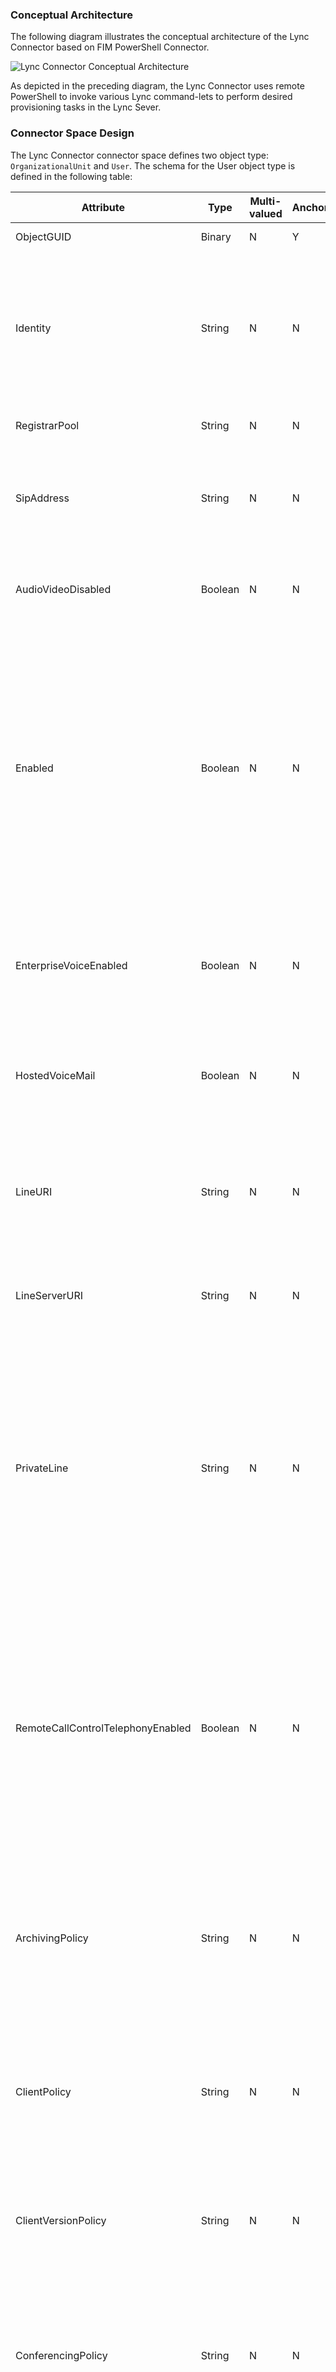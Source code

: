 ### Conceptual Architecture

The following diagram illustrates the conceptual architecture of the Lync Connector based on FIM PowerShell Connector.

![Lync Connector Conceptual Architecture](https://github.com/Microsoft/MIMPowerShellConnectors/wiki/images/LyncConnector-ConceptualArchitecture.png)

As depicted in the preceding diagram, the Lync Connector uses remote PowerShell to invoke various Lync command-lets to perform desired provisioning tasks in the Lync Sever.

### Connector Space Design

The Lync Connector connector space defines two object type: `OrganizationalUnit` and `User`. The schema for the User object type is defined in the following table:

Attribute|Type|Multi-valued|Anchor|Required|Notes|
---------|----|------------|------|--------|-----|
ObjectGUID|Binary|N|Y|Y|The AD ObjectGUID of the user account.|
Identity|String|N|N|N|The Identity of the user account. The ECMA expects the User Identities be specified by using one of the formats: 1) the user's SIP address; 2) the user's user principal name (UPN); 3) the user's domain name and logon name, in the form domain\logon (for example, litwareinc\kenmyer); or 4) Active Directory distinguished name of the user.|
RegistrarPool|String|N|N|Y|The FQDN of the Registrar pool where the user's Lync Server account will be homed|
SipAddress|String|N|N|N?|This attribute is required only if the SipAddressType configuration parameter is specified as None. Otherwise it is optional. If this attribute is populated, the users Lync SIP address will be updated to reflect this value.|
AudioVideoDisabled|Boolean|N|N|N|Indicates whether the user is allowed to make audio/visual (A/V) calls by using Lync 2010. If set to True, the user will largely be restricted to sending and receiving instant messages|
Enabled|Boolean|N|N|N|Indicates whether or not the user has been enabled for Lync Server. If you set this value to False, the user will no longer be able to log on to Lync Server; setting this value to True re-enables the user's logon privileges. If you disable an account by using the Enabled parameter, the information associated with that account (including assigned policies and whether or not the user is enabled for Enterprise Voice and/or remote call control) is retained. If you later re-enable the account by using the Enabled parameter, the associated account information will be restored. The default value for this attribute is assumed to be True.|
EnterpriseVoiceEnabled|Boolean|N|N|N|Indicates whether the user has been enabled for Enterprise Voice, which is the Microsoft implementation of Voice over Internet Protocol (VoIP). With Enterprise Voice, users can make telephone calls using the Internet rather than using the standard telephone network.|
HostedVoiceMail|Boolean|N|N|N|When set to True, enables a user’s voice mail calls to be routed to a hosted version of Microsoft Exchange Server. In addition, setting this option to True enables Lync 2010 users to directly place a call to another user’s voice mail.|
LineURI|String|N|N|N|Phone number assigned to the user. The line Uniform Resource Identifier (URI) must be specified using the E.164 format and use the "TEL:" prefix. For example: TEL:+14255551297. Any extension number should be added to the end of the line URI, for example: TEL:+14255551297;ext=51297.|
LineServerURI|String|N|N|N|The URI of the remote call control telephone gateway assigned to the user. The LineServerUri is the gateway URI, prefaced by "sip:”. For example: sip:rccgateway@litwareinc.com|
PrivateLine|String|N|N|N|Phone number for the user's private telephone line. A private line is a phone number that is not published in Active Directory Domain Services (AD DS) and, as a result, is not readily available to other people. In addition, this private line bypasses most in-bound call routing rules; for example, a call to a private line will not be forwarded to a person's delegates. Private lines are often used for personal phone calls or for business calls that should be kept separate from other team members. The private line value should be specified using the E.164 format, and be prefixed by the "TEL:" prefix. For example: TEL:+14255551297.|
RemoteCallControlTelephonyEnabled|Boolean|N|N|N|Indicates whether the user has been enabled for remote call control telephony. When enabled for remote call control, a user can employ Lync Server to answer phone calls made to his or her desk phone. Phone calls can also be made using Lync 2010. These calls all rely on the standard telephone network, also known as the public switched telephone network (PSTN). To make and receive phone calls over the Internet, the user must be enabled for Enterprise Voice. For details, see the parameter EnterpriseVoiceEnabled. To be enabled for remote call control, a user must have both a LineUri and a LineServerUri.|
ArchivingPolicy|String|N|N|N|Assigns instant messaging (IM) session archiving policy to the user. The specified value is the "Name" of the policy to be assigned. The PolicyName is simply the policy Identity minus the scope designator "tag:". For example, a policy with the Identity tag:Redmond has a PolicyName equal to Redmond. To remove a per-user policy that has been assigned to a user, set PolicyName to a null value|
ClientPolicy|String|N|N|N|Assigns a client policy to the user. Among other things, client policies help determine the features of Microsoft Lync 2010 that are available to users; for example, you might give some users the right to transfer files while denying this right to other users. The specified value is the "Name" of the policy to be assigned.|
ClientVersionPolicy|String|N|N|N|Assigns a client version policy to the user. Client version policies enable you to specify which clients (such as Microsoft Office Communicator 2007 R2) will be able to log on to your Microsoft Lync Server 2010 system. The specified value is the "Name" of the policy to be assigned.|
ConferencingPolicy|String|N|N|N|Assigns a conferencing policy at the user. Conferencing policies determine the features and capabilities that can be used in a conference. This includes everything from whether or not the meeting can include IP audio and video to the maximum number of people who can attend a meeting. The specified value is the "Name" of the policy to be assigned.|
DialPlan|String|N|N|N|Assigns a dial plan to the user. Dial plans provide information required to enable Enterprise Voice users to make telephone calls. Users who do not have a valid dial plan will not be enabled to make calls by using Enterprise Voice. A dial plan determines such things as how normalization rules are applied and whether a prefix must be dialed for external calls. The specified value is the "Name" of the policy to be assigned.|
ExternalAccessPolicy|String|N|N|N|Assigns an external access policy to the user. External access policies determine whether or not your users can: 1) communicate with users who have Session Initiation Protocol (SIP) accounts with a federated organization; 2) communicate with users who have SIP accounts with a public instant messaging (IM) provider such as MSN; and, 3) access Microsoft Lync Server 2010 over the Internet, without having to log on to your internal network. The specified value is the "Name" of the policy to be assigned.|
HostedVoicemailPolicy|String|N|N|N|Assigns a hosted voice mail policy at the user. A hosted voice mail policy specifies how to route unanswered calls to a user to a hosted Exchange Unified Messaging (UM) service. The specified value is the "Name" of the policy to be assigned.|
LocationPolicy|String|N|N|N|Assigns an Enhanced 9-1-1 (E9-1-1) location policy to the user. The E9-1-1 service enables those who answer 911 calls to determine the caller’s geographic location. The specified value is the "Name" of the policy to be assigned.|
MobilityPolicy|String|N|N|N|Grants a per-user mobility policy to a user or group of users. Mobility policies determine whether or not a user can use Microsoft Lync 2010 Mobile. These policies also manage a user's ability to employ Call via Work, a feature that enables users to make and receive phone calls on their mobile phone by using their work phone number instead of their mobile phone number. The specified value is the "Name" of the policy to be assigned.|
PinPolicy|String|N|N|N|Assigns a client personal identification number (PIN) policy to the user. PIN authentication enables users to access Microsoft Lync Server 2010 by providing a PIN instead of a user name and password. The specified value is the "Name" of the policy to be assigned.|
PresencePolicy|String|N|N|N|Grants a presence policy to the user. Presence information, among other things, lets you know whether a contact is available to take part in an instant messaging conversation. The specified value is the "Name" of the policy to be assigned.|
VoicePolicy|String|N|N|N|Assigns a voice policy to the user. Voice policies are used to manage such Enterprise Voice-related features as simultaneous ringing (the ability to have a second phone ring each time someone calls your office phone) and call forwarding. The specified value is the "Name" of the policy to be assigned.|
